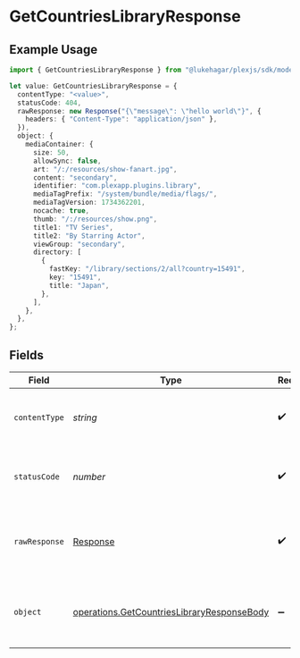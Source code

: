 # GetCountriesLibraryResponse

## Example Usage

```typescript
import { GetCountriesLibraryResponse } from "@lukehagar/plexjs/sdk/models/operations";

let value: GetCountriesLibraryResponse = {
  contentType: "<value>",
  statusCode: 404,
  rawResponse: new Response("{\"message\": \"hello world\"}", {
    headers: { "Content-Type": "application/json" },
  }),
  object: {
    mediaContainer: {
      size: 50,
      allowSync: false,
      art: "/:/resources/show-fanart.jpg",
      content: "secondary",
      identifier: "com.plexapp.plugins.library",
      mediaTagPrefix: "/system/bundle/media/flags/",
      mediaTagVersion: 1734362201,
      nocache: true,
      thumb: "/:/resources/show.png",
      title1: "TV Series",
      title2: "By Starring Actor",
      viewGroup: "secondary",
      directory: [
        {
          fastKey: "/library/sections/2/all?country=15491",
          key: "15491",
          title: "Japan",
        },
      ],
    },
  },
};
```

## Fields

| Field                                                                                                           | Type                                                                                                            | Required                                                                                                        | Description                                                                                                     |
| --------------------------------------------------------------------------------------------------------------- | --------------------------------------------------------------------------------------------------------------- | --------------------------------------------------------------------------------------------------------------- | --------------------------------------------------------------------------------------------------------------- |
| `contentType`                                                                                                   | *string*                                                                                                        | :heavy_check_mark:                                                                                              | HTTP response content type for this operation                                                                   |
| `statusCode`                                                                                                    | *number*                                                                                                        | :heavy_check_mark:                                                                                              | HTTP response status code for this operation                                                                    |
| `rawResponse`                                                                                                   | [Response](https://developer.mozilla.org/en-US/docs/Web/API/Response)                                           | :heavy_check_mark:                                                                                              | Raw HTTP response; suitable for custom response parsing                                                         |
| `object`                                                                                                        | [operations.GetCountriesLibraryResponseBody](../../../sdk/models/operations/getcountrieslibraryresponsebody.md) | :heavy_minus_sign:                                                                                              | Successful response containing media container data.                                                            |